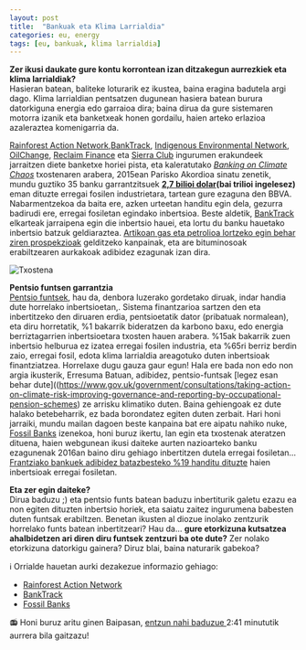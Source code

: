 ```yaml
---
layout: post
title:  "Bankuak eta Klima Larrialdia"
categories: eu, energy
tags: [eu, bankuak, klima larrialdia]
---
```

**Zer ikusi daukate gure kontu korrontean izan ditzakegun aurrezkiek eta klima larrialdiak?**<br>
Hasieran batean, baliteke loturarik ez ikustea, baina eragina badutela argi dago. Klima larrialdian pentsatzen dugunean hasiera batean burura datorkiguna  energia edo garraioa dira; baina dirua da gure sistemaren motorra izanik eta banketxeak honen gordailu, haien arteko erlazioa azaleraztea komenigarria da. 

[Rainforest Action Network](https://www.ran.org/),[BankTrack](https://www.banktrack.org/), [Indigenous Environmental Network](https://www.ienearth.org/), [OilChange](http://oilchangeusa.org/), [Reclaim Finance](https://reclaimfinance.org/) eta [Sierra Club](https://www.sierraclub.org/) ingurumen erakundeek jarraitzen diete banketxe horiei pista, eta kaleratutako [*Banking on Climate Chaos*](https://www.ran.org/bankingonclimatechaos2021/) txostenaren arabera, 2015ean Parisko Akordioa sinatu zenetik, mundu guztiko 35 banku garrantzitsuek **[2,7 bilioi dolar](https://www.ran.org/bankingonclimatechange2020/)(bai trilioi ingelesez)** eman dituzte erregai fosilen industrietara, tartean gure ezaguna den BBVA.
Nabarmentzekoa da baita ere, azken urteetan handitu egin dela,  gezurra badirudi ere, erregai fosiletan egindako inbertsioa. 
Beste aldetik, [BankTrack](https://www.banktrack.org/) elkarteak jarraipena egin die inbertsio hauei, eta lortu du banku hauetako inbertsio batzuk geldiaraztea. [Artikoan gas eta petrolioa lortzeko egin behar ziren prospekzioak](https://www.banktrack.org/campaign/banks_climate_and_energy) gelditzeko kanpainak, eta are bituminosoak erabiltzearen aurkakoak adibidez ezagunak izan dira. 

![Txostena](https://www.ran.org/wp-content/themes/ran-2020/inc/assets/images/bcc2021/BOCC2021_cover.jpg)

**Pentsio funtsen garrantzia**<br>
[Pentsio funtsek](https://eu.wikipedia.org/wiki/Pentsio_funts), hau da, denbora luzerako gordetako diruak, indar handia dute horrelako inbertsioetan,. Sistema finantzarioa sartzen den eta inbertitzeko den diruaren erdia, pentsioetatik dator (pribatuak normalean), eta diru horretatik, %1 bakarrik bideratzen da karbono baxu, edo energia berriztagarrien inbertsioetara txosten hauen arabera. 
%15ak bakarrik zuen inbertsio helburua ez izatea erregai fosilen industria, eta %65ri berriz berdin zaio, erregai fosil, edota klima larrialdia areagotuko duten inbertsioak finantziatzea. Horrelaxe dugu gauza gaur egun! Hala ere bada non edo non argia ikusterik,  Erresuma Batuan, adibidez, pentsio-funtsak [legez esan behar dute]((https://www.gov.uk/government/consultations/taking-action-on-climate-risk-improving-governance-and-reporting-by-occupational-pension-schemes) ze arrisku klimatiko duten. Baina gehiengoak ez dute halako betebeharrik, ez bada borondatez egiten duten zerbait. 
Hari honi jarraiki, mundu mailan dagoen beste kanpaina bat ere aipatu nahiko nuke, [Fossil Banks](https://www.fossilbanks.org) izenekoa, honi buruz ikertu, lan egin eta txostenak ateratzen dituena, haien webgunean ikusi daiteke aurten nazioarteko banku ezagunenak 2016an baino diru gehiago inbertitzen dutela erregai fosiletan... [Frantziako bankuek adibidez batazbesteko %19 handitu dituzte](https://www.liberation.fr/environnement/climat/climat-les-banques-francaises-championnes-europeennes-du-financement-des-energies-fossiles-en-2020-20210324_BKBJ76DAGFA7DAWZQNXEX5XZOU/) haien inbertsioak erregai fosiletan.

**Eta zer egin daiteke?** <br>
Dirua baduzu ;) eta pentsio funts batean baduzu inbertiturik galetu ezazu ea non egiten dituzten inbertsio horiek, eta saiatu zaitez ingurumena babesten duten funtsak erabiltzen. 
Benetan ikusten al diozue inolako zentzurik horrelako funts batean inbertitzeari? Hau da... **gure etorkizuna kutsatzea ahalbidetzen ari diren diru funtsek zentzuri ba ote dute?** Zer nolako etorkizuna datorkigu gainera? Diruz blai, baina naturarik gabekoa? 

ℹ️ Orrialde hauetan aurki dezakezue informazio gehiago: 
- [Rainforest Action Network](https://www.ran.org/)
- [BankTrack](https://www.banktrack.org/)
- [Fossil Banks](https://www.fossilbanks.org)

📻 Honi buruz aritu ginen Baipasan, [entzun nahi baduzue ](https://euskalpmdeus-vh.akamaihd.net/multimedia/audios/2021/02/08/2725068/20210208_19083401_0013415955_002_001_BAIPASA__202.mp3) 2:41 minututik aurrera bila gaitzazu!


